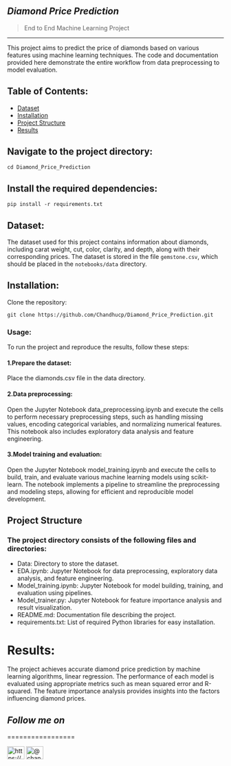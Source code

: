 ## *Diamond Price Prediction*


> End to End Machine Learning Project
--------------------------------------

This project aims to predict the price of diamonds based on various features using machine learning techniques. The code and documentation provided here demonstrate the entire workflow from data preprocessing to model evaluation.

## Table of Contents:

- [Dataset](https://github.com/Chandhucp/Diamond_Price_Prediction/blob/main/notebooks/data/gemstone.csv)
- [Installation](https://github.com/Chandhucp/Diamond_Price_Prediction/blob/main/requirements.txt)
- [Project Structure](https://github.com/Chandhucp/Diamond_Price_Prediction/blob/main/notebooks/data/model_training.ipynb)
- [Results](https://github.com/Chandhucp/Diamond_Price_Prediction/tree/main/artifacts)

## Navigate to the project directory:

```
cd Diamond_Price_Prediction
```

## Install the required dependencies:

```
pip install -r requirements.txt
```

## Dataset:


The dataset used for this project contains information about diamonds, including carat weight, cut, color, clarity, and depth, along with their corresponding prices. The dataset is stored in the file `gemstone.csv`, which should be placed in the `notebooks/data` directory.

## Installation:

Clone the repository:

   ```shell
   git clone https://github.com/Chandhucp/Diamond_Price_Prediction.git
   ```
  
### Usage:

  To run the project and reproduce the results, follow these steps:



#### 1.Prepare the dataset:

Place the diamonds.csv file in the data directory.



#### 2.Data preprocessing: 

Open the Jupyter Notebook data_preprocessing.ipynb and execute the cells to perform necessary preprocessing steps, such as handling missing values, encoding categorical variables, and normalizing numerical features. This notebook also includes exploratory data analysis and feature engineering.



#### 3.Model training and evaluation: 

Open the Jupyter Notebook model_training.ipynb and execute the cells to build, train, and evaluate various machine learning models using scikit-learn. The notebook implements a pipeline to streamline the preprocessing and modeling steps, allowing for efficient and reproducible model development.





## Project Structure
### The project directory consists of the following files and directories:

- Data: Directory to store the dataset.
- EDA.ipynb: Jupyter Notebook for data preprocessing, exploratory data analysis, and feature engineering.
- Model_training.ipynb: Jupyter Notebook for model building, training, and evaluation using pipelines.
- Model_trainer.py: Jupyter Notebook for feature importance analysis and result visualization.
- README.md: Documentation file describing the project.
- requirements.txt: List of required Python libraries for easy installation.


# Results:
The project achieves accurate diamond price prediction by machine learning algorithms,  linear regression. The performance of each model is evaluated using appropriate metrics such as mean squared error and R-squared. The feature importance analysis provides insights into the factors influencing diamond prices.

   
## *Follow me on* 
=================
<p align="left">
<a href="https://linkedin.com/in/https://www.linkedin.com/in/chandrashekar316" target="blank"><img align="center" src="https://raw.githubusercontent.com/rahuldkjain/github-profile-readme-generator/master/src/images/icons/Social/linked-in-alt.svg" alt="https://www.linkedin.com/in/chandrashekar-r-4aa158170" height="30" width="40" /></a>
<a href="https://medium.com/@chandrashekar316" target="blank"><img align="center" src="https://raw.githubusercontent.com/rahuldkjain/github-profile-readme-generator/master/src/images/icons/Social/medium.svg" alt="@chandrashekar316/" height="30" width="40" /></a>
</p>
